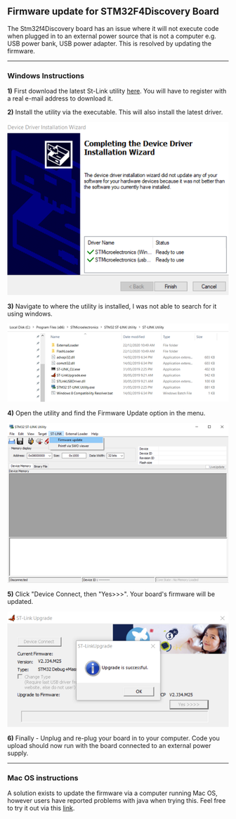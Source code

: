## Firmware update for STM32F4Discovery Board
The Stm32f4Discovery board has an issue where it will not execute code when plugged in to an external power source that is not a computer e.g. USB power bank, USB power adapter. This is resolved by updating the firmware.

---

### Windows Instructions

**1)** First download the latest St-Link utility [here](https://www.st.com/en/development-tools/stsw-link004.html "St-Link Utility"). You will have to register with a real e-mail address to download it.

**2)** Install the utility via the executable. This will also install the latest driver.

![Installing the Driver](imgs/install.png)

**3)** Navigate to where the utility is installed, I was not able to search for it using windows.

![Location of Utility](imgs/location.png)

**4)** Open the utility and find the Firmware Update option in the menu.

![Utility Interface](imgs/utility.png)


**5)** Click "Device Connect, then "Yes>>>". Your board's firmware will be updated.

![Firmware Update](imgs/update.png)

**6)** Finally - Unplug and re-plug your board in to your computer. Code you upload should now run with the board connected to an external power supply.

---

### Mac OS instructions
A solution exists to update the firmware via a computer running Mac OS, however users have reported problems with java when trying this. Feel free to try it out via this [link](https://www.st.com/en/development-tools/stsw-link007.html "St-link Firmware Update").